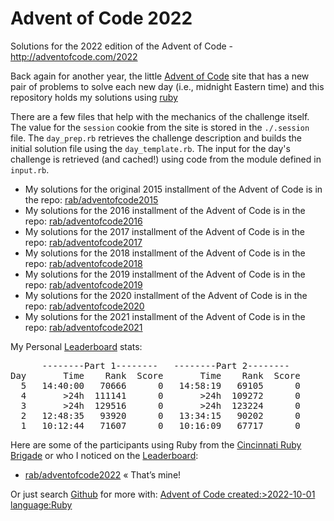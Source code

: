 # Advent of Code 2022 #

Solutions for the 2022 edition of the Advent of Code - http://adventofcode.com/2022

Back again for another year, the little [Advent of Code] site that has a new pair of problems to solve each new day (i.e., midnight Eastern time) and this repository holds my solutions using [ruby](http://ruby-lang.org)

There are a few files that help with the mechanics of the challenge itself. The value for the `session` cookie from the site is stored in the `./.session` file. The `day_prep.rb` retrieves the challenge description and builds the initial solution file using the `day_template.rb`. The input for the day's challenge is retrieved (and cached!) using code from the module defined in `input.rb`.

* My solutions for the original 2015 installment of the Advent of Code is in the repo: [rab/adventofcode2015](https://github.com/rab/adventofcode2015)
* My solutions for the 2016 installment of the Advent of Code is in the repo: [rab/adventofcode2016](https://github.com/rab/adventofcode2016)
* My solutions for the 2017 installment of the Advent of Code is in the repo: [rab/adventofcode2017](https://github.com/rab/adventofcode2017)
* My solutions for the 2018 installment of the Advent of Code is in the repo: [rab/adventofcode2018](https://github.com/rab/adventofcode2018)
* My solutions for the 2019 installment of the Advent of Code is in the repo: [rab/adventofcode2019](https://github.com/rab/adventofcode2019)
* My solutions for the 2020 installment of the Advent of Code is in the repo: [rab/adventofcode2020](https://github.com/rab/adventofcode2020)
* My solutions for the 2021 installment of the Advent of Code is in the repo: [rab/adventofcode2021](https://github.com/rab/adventofcode2021)

My Personal [Leaderboard] stats:

<pre>
      --------Part 1--------   --------Part 2--------
Day       Time    Rank  Score       Time    Rank  Score
  5   14:40:00   70666      0   14:58:19   69105      0
  4       >24h  111141      0       >24h  109272      0
  3       >24h  129516      0       >24h  123224      0
  2   12:48:35   93920      0   13:34:15   90202      0
  1   10:12:44   71607      0   10:16:09   67717      0
</pre>

Here are some of the participants using Ruby from the [Cincinnati Ruby Brigade] or who I noticed on the [Leaderboard]:

* [rab/adventofcode2022](https://github.com/rab/adventofcode2022) &laquo;&nbsp;That&rsquo;s&nbsp;mine!

Or just search [Github] for more with: [Advent of Code created:>2022-10-01 language:Ruby](https://github.com/search?utf8=%E2%9C%93&q=Advent+of+Code+created%3A%3E2022-10-01+language%3ARuby&type=Repositories&ref=advsearch&l=Ruby)

[Advent of Code]: http://www.adventofcode.com/2022/
[Leaderboard]: http://www.adventofcode.com/2022/leaderboard
[Stats]: http://www.adventofcode.com/2022/stats
[Github]: http://github.com/
[Cincinnati Ruby Brigade]: http://cincyrb.com/
